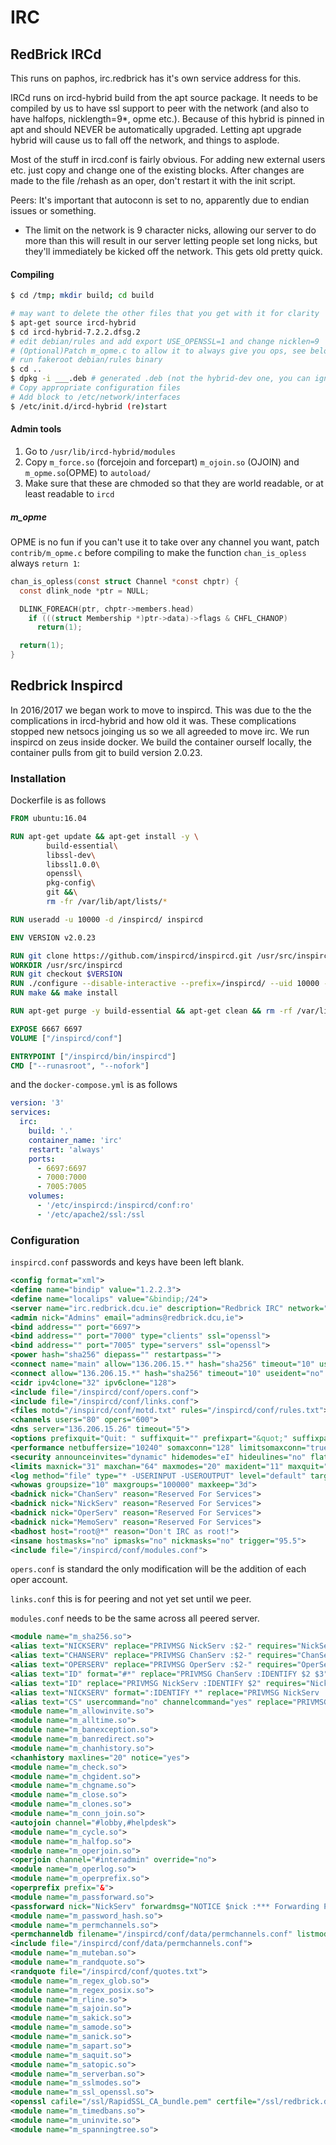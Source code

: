 # IRC
## RedBrick IRCd

This runs on paphos, irc.redbrick has it's own service address for this.

IRCd runs on ircd-hybrid build from the apt source package. It needs to be
compiled by us to have ssl support to peer with the network (and also to have
halfops, nicklength=9*, opme etc.). Because of this hybrid is pinned in apt
and should NEVER be automatically upgraded. Letting apt upgrade hybrid will
cause us to fall off the network, and things to asplode.

Most of the stuff in ircd.conf is fairly obvious. For adding new external users
etc. just copy and change one of the existing blocks. After changes are made to
the file /rehash as an oper, don't restart it with the init script.

Peers: It's important that autoconn is set to no, apparently due to endian
issues or something.

* The limit on the network is 9 character nicks, allowing our server to do more
  than this will result in our server letting people set long nicks, but they'll
	immediately be kicked off the network. This gets old pretty quick.

#### Compiling

```bash
$ cd /tmp; mkdir build; cd build

# may want to delete the other files that you get with it for clarity
$ apt-get source ircd-hybrid
$ cd ircd-hybrid-7.2.2.dfsg.2
# edit debian/rules and add export USE_OPENSSL=1 and change nicklen=9
# (Optional)Patch m_opme.c to allow it to always give you ops, see below
# run fakeroot debian/rules binary
$ cd ..
$ dpkg -i ___.deb # generated .deb (not the hybrid-dev one, you can ignore/delete that)
# Copy appropriate configuration files
# Add block to /etc/network/interfaces
$ /etc/init.d/ircd-hybrid (re)start
```

#### Admin tools

1. Go to `/usr/lib/ircd-hybrid/modules`
2. Copy `m_force.so` (forcejoin and forcepart) `m_ojoin.so` (OJOIN) and
   `m_opme.so`(OPME) to `autoload/`
3. Make sure that these are chmoded so that they are world readable, or at least
   readable to `ircd`

##### m_opme

OPME is no fun if you can't use it to take over any channel you want, patch
`contrib/m_opme.c` before compiling to make the function `chan_is_opless`
always `return 1`:

```c
chan_is_opless(const struct Channel *const chptr) {
  const dlink_node *ptr = NULL;

  DLINK_FOREACH(ptr, chptr->members.head)
    if (((struct Membership *)ptr->data)->flags & CHFL_CHANOP)
      return(1);

  return(1);
}
```

## Redbrick Inspircd

In 2016/2017 we began work to move to inspircd. This was due to the the
complications in ircd-hybrid and how old it was. These complications stopped new
netsocs joinging us so we all agreeded to move irc.
We run inspircd on zeus inside docker. We build the container ourself locally,
the container pulls from git to build version 2.0.23.

### Installation

Dockerfile is as follows

``` Dockerfile
FROM ubuntu:16.04

RUN apt-get update && apt-get install -y \
        build-essential\
        libssl-dev\
        libssl1.0.0\
        openssl\
        pkg-config\
        git &&\
        rm -fr /var/lib/apt/lists/*

RUN useradd -u 10000 -d /inspircd/ inspircd

ENV VERSION v2.0.23

RUN git clone https://github.com/inspircd/inspircd.git /usr/src/inspircd
WORKDIR /usr/src/inspircd
RUN git checkout $VERSION
RUN ./configure --disable-interactive --prefix=/inspircd/ --uid 10000 --enable-openssl
RUN make && make install

RUN apt-get purge -y build-essential && apt-get clean && rm -rf /var/lib/apt/lists/* /tmp/* /var/tmp/*

EXPOSE 6667 6697
VOLUME ["/inspircd/conf"]

ENTRYPOINT ["/inspircd/bin/inspircd"]
CMD ["--runasroot", "--nofork"]
```

and the `docker-compose.yml` is as follows

``` yaml
version: '3'
services:
  irc:
    build: '.'
    container_name: 'irc'
    restart: 'always'
    ports:
      - 6697:6697
      - 7000:7000
      - 7005:7005
    volumes:
      - '/etc/inspircd:/inspircd/conf:ro'
      - '/etc/apache2/ssl:/ssl
```

### Configuration

`inspircd.conf` passwords and keys have been left blank.

``` xml
<config format="xml">
<define name="bindip" value="1.2.2.3">
<define name="localips" value="&bindip;/24">
<server name="irc.redbrick.dcu.ie" description="Redbrick IRC" network="Intersocs">
<admin nick="Admins" email="admins@redbrick.dcu,ie">
<bind address="" port="6697">
<bind address="" port="7000" type="clients" ssl="openssl">
<bind address="" port="7005" type="servers" ssl="openssl">
<power hash="sha256" diepass="" restartpass="">
<connect name="main" allow="136.206.15.*" hash="sha256" timeout="10" useident="no" fakelag="on" limit="5000" pingfreq="120" modes="+x" requiressl="on" port="7000">
<connect allow="136.206.15.*" hash="sha256" timeout="10" useident="no" fakelag="on" limit="5000" pingfreq="120" modes="+x" requiressl="off" port="6697">
<cidr ipv4clone="32" ipv6clone="128">
<include file="/inspircd/conf/opers.conf">
<include file="/inspircd/conf/links.conf">
<files motd="/inspircd/conf/motd.txt" rules="/inspircd/conf/rules.txt">
<channels users="80" opers="600">
<dns server="136.206.15.26" timeout="5">
<options prefixquit="Quit: " suffixquit="" prefixpart="&quot;" suffixpart="&quot;" #fixedquit="" #fixedpart="" syntaxhints="yes" cyclehosts="yes" cyclehostsfromuser="no" ircumsgprefix="no" announcets="yes" allowmismatch="no" defaultbind="auto" hostintopic="yes" pingwarning="15" serverpingfreq="60" defaultmodes="nt" moronbanner="You're banned! Email abuse@redbrick.dcu.ie if you feel this is wrongly justified" exemptchanops="nonick:v flood:o" invitebypassmodes="yes" nosnoticestack="no" welcomenotice="yes">
<performance netbuffersize="10240" somaxconn="128" limitsomaxconn="true" softlimit="12800" quietbursts="yes" nouserdns="no">
<security announceinvites="dynamic" hidemodes="eI" hideulines="no" flatlinks="no" hidewhois="" hidebans="no" hidekills="" hideulinekills="yes" hidesplits="no" maxtargets="20" customversion="" operspywhois="no" restrictbannedusers="yes" genericoper="no" userstats="Pu">
<limits maxnick="31" maxchan="64" maxmodes="20" maxident="11" maxquit="255" maxtopic="307" maxkick="255" maxgecos="128" maxaway="200">
<log method="file" type="* -USERINPUT -USEROUTPUT" level="default" target="logs/ircd.log">
<whowas groupsize="10" maxgroups="100000" maxkeep="3d">
<badnick nick="ChanServ" reason="Reserved For Services">
<badnick nick="NickServ" reason="Reserved For Services">
<badnick nick="OperServ" reason="Reserved For Services">
<badnick nick="MemoServ" reason="Reserved For Services">
<badhost host="root@*" reason="Don't IRC as root!">
<insane hostmasks="no" ipmasks="no" nickmasks="no" trigger="95.5">
<include file="/inspircd/conf/modules.conf">
```

`opers.conf` is standard the only modification will be the addition of each oper
account.

`links.conf` this is for peering and not yet set until we peer.

`modules.conf` needs to be the same across all peered server.

``` xml
<module name="m_sha256.so">
<alias text="NICKSERV" replace="PRIVMSG NickServ :$2-" requires="NickServ" uline="yes">
<alias text="CHANSERV" replace="PRIVMSG ChanServ :$2-" requires="ChanServ" uline="yes">
<alias text="OPERSERV" replace="PRIVMSG OperServ :$2-" requires="OperServ" uline="yes" operonly="yes">
<alias text="ID" format="#*" replace="PRIVMSG ChanServ :IDENTIFY $2 $3" requires="ChanServ" uline="yes">
<alias text="ID" replace="PRIVMSG NickServ :IDENTIFY $2" requires="NickServ" uline="yes">
<alias text="NICKSERV" format=":IDENTIFY *" replace="PRIVMSG NickServ :IDENTIFY $3-" requires="NickServ" uline="yes">
<alias text="CS" usercommand="no" channelcommand="yes" replace="PRIVMSG ChanServ :$1 $chan $2-" requires="ChanServ" uline="yes">
<module name="m_allowinvite.so">
<module name="m_alltime.so">
<module name="m_banexception.so">
<module name="m_banredirect.so">
<module name="m_chanhistory.so">
<chanhistory maxlines="20" notice="yes">
<module name="m_check.so">
<module name="m_chgident.so">
<module name="m_chgname.so">
<module name="m_close.so">
<module name="m_clones.so">
<module name="m_conn_join.so">
<autojoin channel="#lobby,#helpdesk">
<module name="m_cycle.so">
<module name="m_halfop.so">
<module name="m_operjoin.so">
<operjoin channel="#interadmin" override="no">
<module name="m_operlog.so">
<module name="m_operprefix.so">
<operprefix prefix="&">
<module name="m_passforward.so">
<passforward nick="NickServ" forwardmsg="NOTICE $nick :*** Forwarding PASS to $nickrequired" cmd="PRIVMSG $nickrequired :IDENTIFY $pass">
<module name="m_password_hash.so">
<module name="m_permchannels.so">
<permchanneldb filename="/inspircd/conf/data/permchannels.conf" listmodes="true">
<include file="/inspircd/conf/data/permchannels.conf">
<module name="m_muteban.so">
<module name="m_randquote.so">
<randquote file="/inspircd/conf/quotes.txt">
<module name="m_regex_glob.so">
<module name="m_regex_posix.so">
<module name="m_rline.so">
<module name="m_sajoin.so">
<module name="m_sakick.so">
<module name="m_samode.so">
<module name="m_sanick.so">
<module name="m_sapart.so">
<module name="m_saquit.so">
<module name="m_satopic.so">
<module name="m_serverban.so">
<module name="m_sslmodes.so">
<module name="m_ssl_openssl.so">
<openssl cafile="/ssl/RapidSSL_CA_bundle.pem" certfile="/ssl/redbrick.dcu.ie.crt" keyfile="/ssl/redbrick.dcu.ie.key" dhfile="/ssl/dhparam.pem" hash="sha1" sslv1="false" tlsv1="false" >
<module name="m_timedbans.so">
<module name="m_uninvite.so">
<module name="m_spanningtree.so">
```
